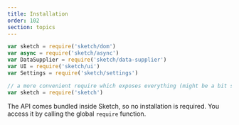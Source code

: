 ```yaml
---
title: Installation
order: 102
section: topics
---
```


```javascript
var sketch = require('sketch/dom')
var async = require('sketch/async')
var DataSupplier = require('sketch/data-supplier')
var UI = require('sketch/ui')
var Settings = require('sketch/settings')

// a more convenient require which exposes everything (might be a bit slower)
var sketch = require('sketch')
```

The API comes bundled inside Sketch, so no installation is required. You access it by calling the global `require` function.
